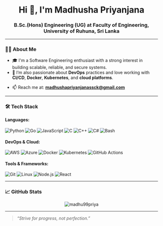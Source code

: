 <h1 align="center">Hi 👋, I'm Madhusha Priyanjana</h1>
<h3 align="center">B.Sc.(Hons) Engineering (UG) at Faculty of Engineering, University of Ruhuna, Sri Lanka</h3>

---
<!--- <p align="center"> <img src="https://komarev.com/ghpvc/?username=madhu99priya&label=Profile%20views&color=0e75b6&style=flat" alt="madhu99priya" /> </p> --->
### 👩‍💻 About Me

- 🎓 I'm a Software Engineering enthusiast with a strong interest in building scalable, reliable, and secure systems.
- 🔧 I’m also passionate about **DevOps** practices and love working with **CI/CD**, **Docker**, **Kubernetes**, and **cloud platforms**.
<!--- 🌱 Currently learning more about **microservices**, **Terraform**, and **Golang**. --->
<!--- 💬 Ask me about anything related to **Web Development**, **Automation**, **CI/CD**, or **Cloud-native tools**.-->
- 📫 Reach me at: **madhushapriyanjanassck@gmail.com**
<!--- 🌐 Portfolio (optional): [your-portfolio-link] --->
---

### 🛠️ Tech Stack

#### Languages:
![Python](https://img.shields.io/badge/Python-3776AB?style=flat&logo=python&logoColor=white)
![Go](https://img.shields.io/badge/Go-00ADD8?style=flat&logo=go&logoColor=white)
![JavaScript](https://img.shields.io/badge/JavaScript-F7DF1E?style=flat&logo=javascript&logoColor=black)
![C](https://img.shields.io/badge/C-00599C?style=flat&logo=c&logoColor=white)
![C++](https://img.shields.io/badge/C++-00599C?style=flat&logo=c%2b%2b&logoColor=white)
![C#](https://img.shields.io/badge/C%23-239120?style=flat&logo=c-sharp&logoColor=white)
![Bash](https://img.shields.io/badge/Bash-4EAA25?style=flat&logo=gnu-bash&logoColor=white)

#### DevOps & Cloud:
![AWS](https://img.shields.io/badge/AWS-232F3E?style=flat&logo=amazon-aws&logoColor=white)
![Azure](https://img.shields.io/badge/Microsoft%20Azure-0089D6?style=flat&logo=microsoft-azure&logoColor=white) 
![Docker](https://img.shields.io/badge/Docker-2496ED?style=flat&logo=docker&logoColor=white)
![Kubernetes](https://img.shields.io/badge/Kubernetes-326CE5?style=flat&logo=kubernetes&logoColor=white)
![GitHub Actions](https://img.shields.io/badge/GitHub%20Actions-2088FF?style=flat&logo=github-actions&logoColor=white)
<!---![Terraform](https://img.shields.io/badge/Terraform-623CE4?style=flat&logo=terraform&logoColor=white) --->

#### Tools & Frameworks:
![Git](https://img.shields.io/badge/Git-F05032?style=flat&logo=git&logoColor=white)
![Linux](https://img.shields.io/badge/Linux-FCC624?style=flat&logo=linux&logoColor=black)
![Node.js](https://img.shields.io/badge/Node.js-339933?style=flat&logo=nodedotjs&logoColor=white)
![React](https://img.shields.io/badge/React-61DAFB?style=flat&logo=react&logoColor=black)
<!---![Postman](https://img.shields.io/badge/Postman-FF6C37?style=flat&logo=postman&logoColor=white) -->

---

### 📈 GitHub Stats

<p align="center">
  <img src="https://github-readme-stats.vercel.app/api?username=madhu99priya&show_icons=true&theme=radical&cache_seconds=1800" alt="madhu99priya" />
  <br />
  <!---<img src="https://streak-stats.demolab.com?user=madhu99priya&theme=radical" alt="GitHub Streak" /> --->
</p>

---

<!--### 🌍 Connect with Me

[![LinkedIn](https://img.shields.io/badge/LinkedIn-blue?style=flat&logo=linkedin&logoColor=white)](https://linkedin.com/in/your-link)
---  --->

> _“Strive for progress, not perfection.”_

